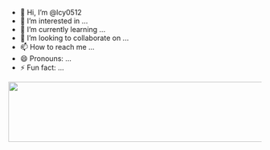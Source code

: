 - 👋 Hi, I’m @lcy0512
- 👀 I’m interested in ...
- 🌱 I’m currently learning ...
- 💞️ I’m looking to collaborate on ...
- 📫 How to reach me ...
- 😄 Pronouns: ...
- ⚡ Fun fact: ...

<!---
lcy0512/lcy0512 is a ✨ special ✨ repository because its `README.md` (this file) appears on your GitHub profile.
You can click the Preview link to take a look at your changes.
--->


<a href="https://github.com/devxb/gitanimals">
  <img src="https://render.gitanimals.org/lines/lcy0512?pet-id=2" width="1000" height="120"/>
</a>
